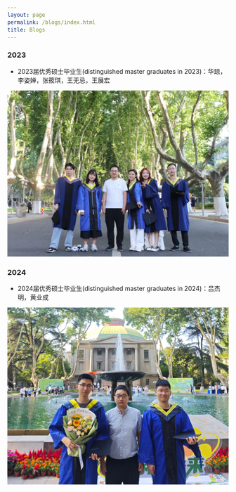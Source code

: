 ```yaml
---
layout: page
permalink: /blogs/index.html
title: Blogs
---
```


### 2023

- 2023届优秀硕士毕业生(distinguished master graduates in 2023)：华琼，李姿婵，张筱琪，王无忌，王展宏

<div class="one-second">
<img src="/images/2023Grad3.jpg">
</div>



### 2024

- 2024届优秀硕士毕业生(distinguished master graduates in 2024)：吕杰明，黄业成

<div class="one-second">
<img src="/images/2024Grad.jpg">
</div>
